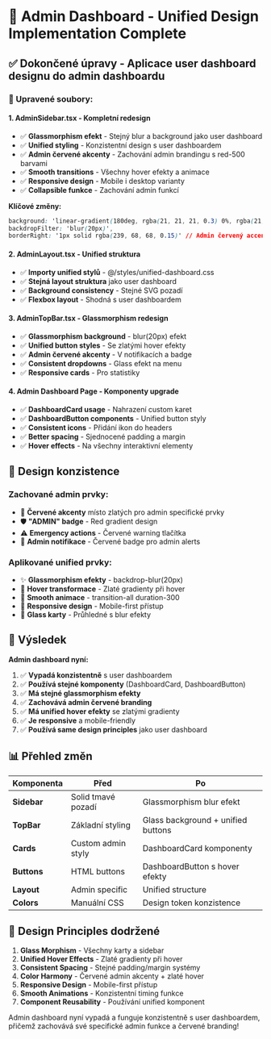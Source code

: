 # 🎨 Admin Dashboard - Unified Design Implementation Complete

## ✅ Dokončené úpravy - Aplicace user dashboard designu do admin dashboardu

### 🔧 Upravené soubory:

#### 1. **AdminSidebar.tsx** - Kompletní redesign
- ✅ **Glassmorphism efekt** - Stejný blur a background jako user dashboard
- ✅ **Unified styling** - Konzistentní design s user dashboardem
- ✅ **Admin červené akcenty** - Zachování admin brandingu s red-500 barvami
- ✅ **Smooth transitions** - Všechny hover efekty a animace
- ✅ **Responsive design** - Mobile i desktop varianty
- ✅ **Collapsible funkce** - Zachování admin funkcí

**Klíčové změny:**
```css
background: 'linear-gradient(180deg, rgba(21, 21, 21, 0.3) 0%, rgba(21, 21, 21, 0.5) 100%)',
backdropFilter: 'blur(20px)',
borderRight: '1px solid rgba(239, 68, 68, 0.15)' // Admin červený accent
```

#### 2. **AdminLayout.tsx** - Unified struktura
- ✅ **Importy unified stylů** - @/styles/unified-dashboard.css
- ✅ **Stejná layout struktura** jako user dashboard
- ✅ **Background consistency** - Stejné SVG pozadí
- ✅ **Flexbox layout** - Shodná s user dashboardem

#### 3. **AdminTopBar.tsx** - Glassmorphism redesign
- ✅ **Glassmorphism background** - blur(20px) efekt
- ✅ **Unified button styles** - Se zlatými hover efekty
- ✅ **Admin červené akcenty** - V notifikacích a badge
- ✅ **Consistent dropdowns** - Glass efekt na menu
- ✅ **Responsive cards** - Pro statistiky

#### 4. **Admin Dashboard Page** - Komponenty upgrade
- ✅ **DashboardCard usage** - Nahrazení custom karet
- ✅ **DashboardButton components** - Unified button styly
- ✅ **Consistent icons** - Přidání ikon do headers
- ✅ **Better spacing** - Sjednocené padding a margin
- ✅ **Hover effects** - Na všechny interaktivní elementy

## 🎨 Design konzistence

### **Zachované admin prvky:**
- 🔴 **Červené akcenty** místo zlatých pro admin specifické prvky
- 🛡️ **"ADMIN" badge** - Red gradient design
- ⚠️ **Emergency actions** - Červené warning tlačítka
- 🔔 **Admin notifikace** - Červené badge pro admin alerts

### **Aplikované unified prvky:**
- ✨ **Glassmorphism efekty** - backdrop-blur(20px)
- 🌟 **Hover transformace** - Zlaté gradienty při hover
- 🎯 **Smooth animace** - transition-all duration-300
- 📱 **Responsive design** - Mobile-first přístup
- 🎪 **Glass karty** - Průhledné s blur efekty

## 🚀 Výsledek

**Admin dashboard nyní:**
1. ✅ **Vypadá konzistentně** s user dashboardem
2. ✅ **Používá stejné komponenty** (DashboardCard, DashboardButton)
3. ✅ **Má stejné glassmorphism efekty**
4. ✅ **Zachovává admin červené branding**
5. ✅ **Má unified hover efekty** se zlatými gradienty
6. ✅ **Je responsive** a mobile-friendly
7. ✅ **Používá same design principles** jako user dashboard

## 📊 Přehled změn

| Komponenta | Před | Po |
|------------|------|-----|
| **Sidebar** | Solid tmavé pozadí | Glassmorphism blur efekt |
| **TopBar** | Základní styling | Glass background + unified buttons |
| **Cards** | Custom admin styly | DashboardCard komponenty |
| **Buttons** | HTML buttons | DashboardButton s hover efekty |
| **Layout** | Admin specific | Unified structure |
| **Colors** | Manuální CSS | Design token konzistence |

## 🎯 Design Principles dodržené

1. **Glass Morphism** - Všechny karty a sidebar
2. **Unified Hover Effects** - Zlaté gradienty při hover
3. **Consistent Spacing** - Stejné padding/margin systémy  
4. **Color Harmony** - Červené admin akcenty + zlaté hover
5. **Responsive Design** - Mobile-first přístup
6. **Smooth Animations** - Konzistentní timing funkce
7. **Component Reusability** - Používání unified komponent

Admin dashboard nyní vypadá a funguje konzistentně s user dashboardem, přičemž zachovává své specifické admin funkce a červené branding!
